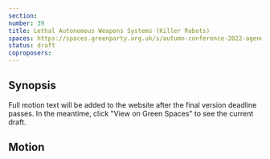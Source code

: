 ```yaml
---
section:
number: 39
title: Lethal Autonomous Weapons Systems (Killer Robots)
spaces: https://spaces.greenparty.org.uk/s/autumn-conference-2022-agenda-forum/?contentId=101872
status: draft
coproposers:
---
```

## Synopsis
Full motion text will be added to the website after the final version deadline passes. In the meantime, click "View on Green Spaces" to see the current draft.

## Motion
